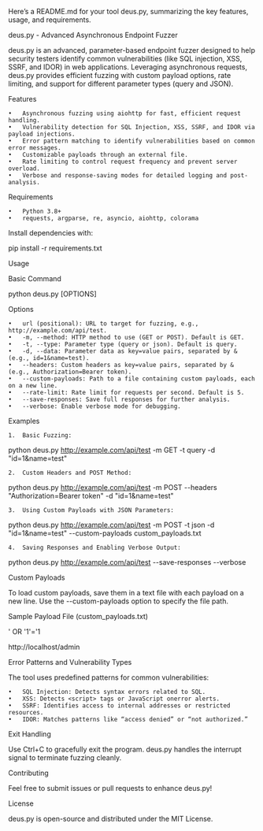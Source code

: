 Here’s a README.md for your tool deus.py, summarizing the key features, usage, and requirements.

deus.py - Advanced Asynchronous Endpoint Fuzzer

deus.py is an advanced, parameter-based endpoint fuzzer designed to help security testers identify common vulnerabilities (like SQL injection, XSS, SSRF, and IDOR) in web applications. Leveraging asynchronous requests, deus.py provides efficient fuzzing with custom payload options, rate limiting, and support for different parameter types (query and JSON).

Features

	•	Asynchronous fuzzing using aiohttp for fast, efficient request handling.
	•	Vulnerability detection for SQL Injection, XSS, SSRF, and IDOR via payload injections.
	•	Error pattern matching to identify vulnerabilities based on common error messages.
	•	Customizable payloads through an external file.
	•	Rate limiting to control request frequency and prevent server overload.
	•	Verbose and response-saving modes for detailed logging and post-analysis.

Requirements

	•	Python 3.8+
	•	requests, argparse, re, asyncio, aiohttp, colorama

Install dependencies with:

pip install -r requirements.txt

Usage

Basic Command

python deus.py <url> [OPTIONS]

Options

	•	url (positional): URL to target for fuzzing, e.g., http://example.com/api/test.
	•	-m, --method: HTTP method to use (GET or POST). Default is GET.
	•	-t, --type: Parameter type (query or json). Default is query.
	•	-d, --data: Parameter data as key=value pairs, separated by & (e.g., id=1&name=test).
	•	--headers: Custom headers as key=value pairs, separated by & (e.g., Authorization=Bearer token).
	•	--custom-payloads: Path to a file containing custom payloads, each on a new line.
	•	--rate-limit: Rate limit for requests per second. Default is 5.
	•	--save-responses: Save full responses for further analysis.
	•	--verbose: Enable verbose mode for debugging.

Examples

	1.	Basic Fuzzing:

python deus.py http://example.com/api/test -m GET -t query -d "id=1&name=test"


	2.	Custom Headers and POST Method:

python deus.py http://example.com/api/test -m POST --headers "Authorization=Bearer token" -d "id=1&name=test"


	3.	Using Custom Payloads with JSON Parameters:

python deus.py http://example.com/api/test -m POST -t json -d "id=1&name=test" --custom-payloads custom_payloads.txt


	4.	Saving Responses and Enabling Verbose Output:

python deus.py http://example.com/api/test --save-responses --verbose



Custom Payloads

To load custom payloads, save them in a text file with each payload on a new line. Use the --custom-payloads option to specify the file path.

Sample Payload File (custom_payloads.txt)

' OR '1'='1
<script>alert(1)</script>
http://localhost/admin

Error Patterns and Vulnerability Types

The tool uses predefined patterns for common vulnerabilities:

	•	SQL Injection: Detects syntax errors related to SQL.
	•	XSS: Detects <script> tags or JavaScript onerror alerts.
	•	SSRF: Identifies access to internal addresses or restricted resources.
	•	IDOR: Matches patterns like “access denied” or “not authorized.”

Exit Handling

Use Ctrl+C to gracefully exit the program. deus.py handles the interrupt signal to terminate fuzzing cleanly.

Contributing

Feel free to submit issues or pull requests to enhance deus.py!

License

deus.py is open-source and distributed under the MIT License.
